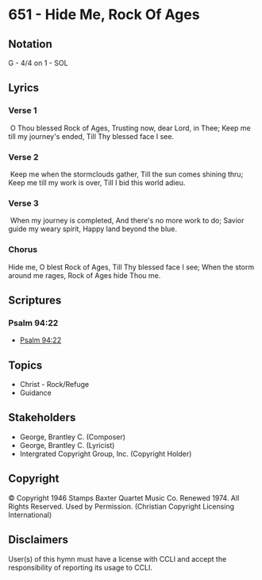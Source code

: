 # 651 - Hide Me, Rock Of Ages

## Notation

G - 4/4 on 1 - SOL

## Lyrics

### Verse 1

 O Thou blessed Rock of Ages, Trusting now, dear Lord, in Thee; Keep me till my journey's ended, Till Thy blessed face I see. 

### Verse 2

 Keep me when the stormclouds gather, Till the sun comes shining thru; Keep me till my work is over, Till I bid this world adieu.

### Verse 3

 When my journey is completed, And there's no more work to do; Savior guide my weary spirit, Happy land beyond the blue. 

### Chorus

Hide me, O blest Rock of Ages, Till Thy blessed face I see; When the storm around me rages, Rock of Ages hide Thou me.


## Scriptures

### Psalm 94:22

- [Psalm 94:22](https://www.biblegateway.com/passage/?search=Psalm%2094%3A22)


## Topics

- Christ - Rock/Refuge
- Guidance

## Stakeholders

- George, Brantley C. (Composer)
- George, Brantley C. (Lyricist)
- Intergrated Copyright Group, Inc. (Copyright Holder)

## Copyright

© Copyright 1946 Stamps Baxter Quartet Music Co. Renewed 1974. All Rights Reserved. Used by Permission.
(Christian Copyright Licensing International)

## Disclaimers

User(s) of this hymn must have a license with CCLI and accept the responsibility of reporting its usage to CCLI.

